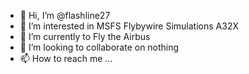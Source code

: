 - 👋 Hi, I’m @flashline27
- 👀 I’m interested in MSFS Flybywire Simulations A32X
- 🌱 I’m currently to Fly the Airbus
- 💞️ I’m looking to collaborate on nothing
- 📫 How to reach me ...

<!---
flashline27/flashline27 is a ✨ special ✨ repository because its `README.md` (this file) appears on your GitHub profile.
You can click the Preview link to take a look at your changes.
--->
